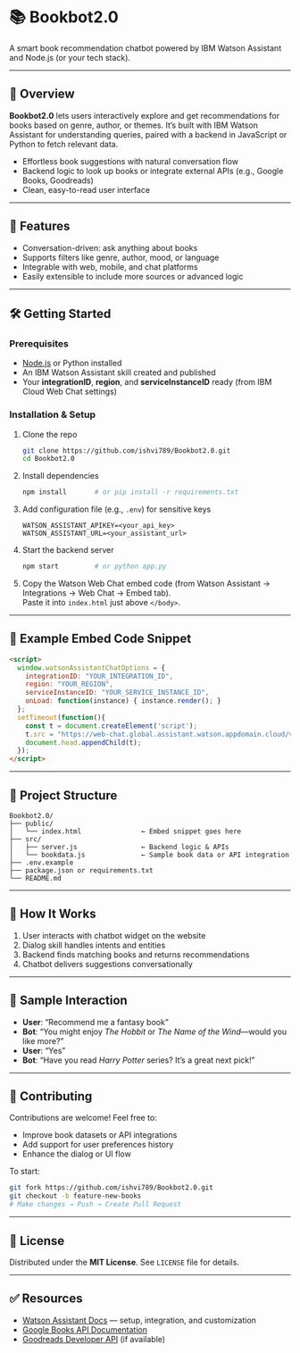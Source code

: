 
# 📚 Bookbot2.0

A smart book recommendation chatbot powered by IBM Watson Assistant and Node.js (or your tech stack).

---

## 🧠 Overview

**Bookbot2.0** lets users interactively explore and get recommendations for books based on genre, author, or themes. It’s built with IBM Watson Assistant for understanding queries, paired with a backend in JavaScript or Python to fetch relevant data.

- Effortless book suggestions with natural conversation flow  
- Backend logic to look up books or integrate external APIs (e.g., Google Books, Goodreads)  
- Clean, easy-to-read user interface

---

## 🚀 Features

- Conversation-driven: ask anything about books  
- Supports filters like genre, author, mood, or language  
- Integrable with web, mobile, and chat platforms  
- Easily extensible to include more sources or advanced logic

---

## 🛠️ Getting Started

### Prerequisites

- [Node.js](https://nodejs.org/) or Python installed  
- An IBM Watson Assistant skill created and published  
- Your **integrationID**, **region**, and **serviceInstanceID** ready (from IBM Cloud Web Chat settings)

### Installation & Setup

1. Clone the repo  
   ```bash
   git clone https://github.com/ishvi789/Bookbot2.0.git
   cd Bookbot2.0
   ```

2. Install dependencies  
   ```bash
   npm install       # or pip install -r requirements.txt
   ```

3. Add configuration file (e.g., `.env`) for sensitive keys  
   ```
   WATSON_ASSISTANT_APIKEY=<your_api_key>
   WATSON_ASSISTANT_URL=<your_assistant_url>
   ```

4. Start the backend server  
   ```bash
   npm start         # or python app.py
   ```

5. Copy the Watson Web Chat embed code (from Watson Assistant → Integrations → Web Chat → Embed tab).  
   Paste it into `index.html` just above `</body>`.

---

## 🔧 Example Embed Code Snippet

```html
<script>
  window.watsonAssistantChatOptions = {
    integrationID: "YOUR_INTEGRATION_ID",
    region: "YOUR_REGION",
    serviceInstanceID: "YOUR_SERVICE_INSTANCE_ID",
    onLoad: function(instance) { instance.render(); }
  };
  setTimeout(function(){
    const t = document.createElement('script');
    t.src = "https://web-chat.global.assistant.watson.appdomain.cloud/versions/latest/WatsonAssistantChatEntry.js";
    document.head.appendChild(t);
  });
</script>
```

---

## 📂 Project Structure

```
Bookbot2.0/
├── public/
│   └── index.html               ← Embed snippet goes here
├── src/
│   ├── server.js                ← Backend logic & APIs
│   └── bookdata.js              ← Sample book data or API integration
├── .env.example                 
├── package.json or requirements.txt
└── README.md
```

---

## 🧩 How It Works

1. User interacts with chatbot widget on the website  
2. Dialog skill handles intents and entities  
3. Backend finds matching books and returns recommendations  
4. Chatbot delivers suggestions conversationally

---

## 🧪 Sample Interaction

- **User**: “Recommend me a fantasy book”  
- **Bot**: “You might enjoy *The Hobbit* or *The Name of the Wind*—would you like more?”  
- **User**: “Yes”  
- **Bot**: “Have you read *Harry Potter* series? It’s a great next pick!”

---

## 🧵 Contributing

Contributions are welcome! Feel free to:

- Improve book datasets or API integrations  
- Add support for user preferences history  
- Enhance the dialog or UI flow  

To start:
```bash
git fork https://github.com/ishvi789/Bookbot2.0.git
git checkout -b feature-new-books
# Make changes → Push → Create Pull Request
```

---

## 📄 License

Distributed under the **MIT License**. See `LICENSE` file for details.

---

## ✅ Resources

- [Watson Assistant Docs](https://cloud.ibm.com/docs/assistant) — setup, integration, and customization  
- [Google Books API Documentation](https://developers.google.com/books)  
- [Goodreads Developer API](https://www.goodreads.com/api) (if available)

